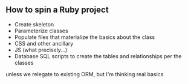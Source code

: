 How to spin a Ruby project
--------------------------

* Create skeleton
* Parameterize classes
* Populate files that materialize the basics about the class
* CSS and other ancillary
* JS (what precisely...)
* Database SQL scripts to create the tables and relationships per the classes

unless we relegate to existing ORM, but I'm thinking real basics
